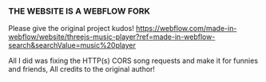 ### THE WEBSITE IS A WEBFLOW FORK
Please give the original project kudos!
https://webflow.com/made-in-webflow/website/threejs-music-player?ref=made-in-webflow-search&searchValue=music%20player

All I did was fixing the HTTP(s) CORS song requests and make it for funnies and friends,
All credits to the original author!
